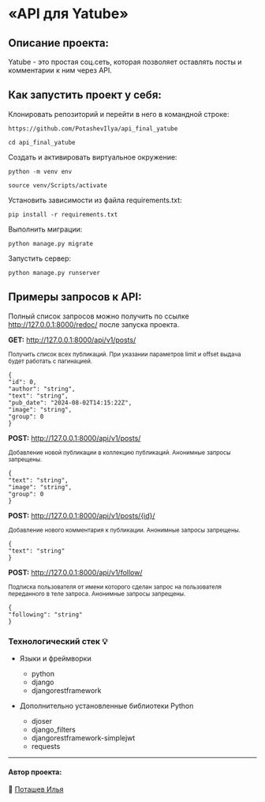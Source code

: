 # «API для Yatube»

## Описание проекта: 
Yatube - это простая соц.сеть, которая позволяет оставлять посты и комментарии к ним через API.

## Как запустить проект у себя:
Клонировать репозиторий и перейти в него в командной строке:
```
https://github.com/PotashevIlya/api_final_yatube
```
```
cd api_final_yatube
```
Cоздать и активировать виртуальное окружение:
```
python -m venv env
```
```
source venv/Scripts/activate
```
Установить зависимости из файла requirements.txt:
```
pip install -r requirements.txt
```
Выполнить миграции:
```
python manage.py migrate
```
Запустить сервер:
```
python manage.py runserver
```
## Примеры запросов к API:
Полный список запросов можно получить по ссылке http://127.0.0.1:8000/redoc/ после запуска проекта. 

**GET:** http://127.0.0.1:8000/api/v1/posts/

<sub>Получить список всех публикаций. При указании параметров limit и offset выдача будет работать с пагинацией.</sub>
```
{
"id": 0,
"author": "string",
"text": "string",
"pub_date": "2024-08-02T14:15:22Z",
"image": "string",
"group": 0
}
```
**POST:** http://127.0.0.1:8000/api/v1/posts/

<sub>Добавление новой публикации в коллекцию публикаций. Анонимные запросы запрещены.</sub>
```
{
"text": "string",
"image": "string",
"group": 0
}
```
**POST:** http://127.0.0.1:8000/api/v1/posts/{id}/

<sub>Добавление нового комментария к публикации. Анонимные запросы запрещены.</sub>
```
{
"text": "string"
}
```
**POST:** http://127.0.0.1:8000/api/v1/follow/

<sub>Подписка пользователя от имени которого сделан запрос на пользователя переданного в теле запроса. Анонимные запросы запрещены.</sub>
```
{
"following": "string"
}
```
### Технологический стек :bulb:
- Языки и фреймворки  
  - python  
  - django  
  - djangorestframework

- Дополнительно установленные библиотеки Python  
  - djoser  
  - django_filters  
  - djangorestframework-simplejwt
  - requests
___  
#### Автор проекта:  
:small_orange_diamond: [Поташев Илья](https://github.com/PotashevIlya)  
